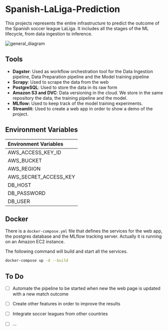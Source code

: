 # Spanish-LaLiga-Prediction

This projects represents the entire infrastructure to predict the outcome of the Spanish soccer league LaLiga. It includes all the stages of the ML lifecycle, from data ingestion to inference.

<img src="/home/hectorlopez/Datos/Proyectos/Spanish-LaLiga_Prediction/diagram/general_diagram.png" alt="general_diagram"  />

## Tools

- **Dagster**: Used as workflow orchestration tool for the Data Ingestion pipeline, Data Preparation pipeline and the Model training pipeline
- **Scrapy**: Used to scrape the data from the web
- **PostgreSQL**: Used to store the data in its raw form
- **Amazon S3 and DVC**: Data versioning in the cloud. We store in the same repository the data, the training pipeline and the model.
- **MLflow:** Used to keep track of the model training experiments.
- **Streamlit:** Used to create a web app in order to show a demo of the project.

## Environment Variables

| Environment Variables |
| :-------------------- |
| AWS_ACCESS_KEY_ID     |
| AWS_BUCKET            |
| AWS_REGION            |
| AWS_SECRET_ACCESS_KEY |
| DB_HOST               |
| DB_PASSWORD           |
| DB_USER               |

## Docker

There is a `docker-compose.yml` file that defines the services for the web app, the postgres database and the MLflow tracking server. Actually it is running on an Amazon EC2 instance.

The following command will build and start all the services.

```bash
docker-compose up -d --build
```

## To Do

- [ ] Automate the pipeline to be started when new the web page is updated with a new match outcome
- [ ] Create other features in order to improve the results
- [ ] Integrate soccer leagues from other countries
- [ ] ...

